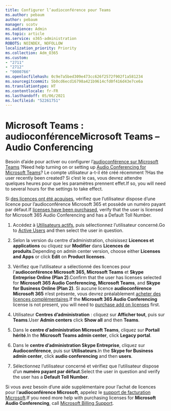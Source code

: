 ```yaml
---
title: Configurer l’audioconférence pour Teams
ms.author: pebaum
author: pebaum
manager: scotv
ms.audience: Admin
ms.topic: article
ms.service: o365-administration
ROBOTS: NOINDEX, NOFOLLOW
localization_priority: Priority
ms.collection: Adm_O365
ms.custom:
- "2711"
- "2712"
- "9000766"
ms.openlocfilehash: 0c9e7a5bed309e473cc626f2572f902f1a581234
ms.sourcegitcommit: 5b0cd6ecd16798a421b9614cfd0f416d43e7ce6a
ms.translationtype: HT
ms.contentlocale: fr-FR
ms.lasthandoff: 05/06/2021
ms.locfileid: "52261751"
---
```

# <a name="microsoft-teams--audio-conferencing"></a><span data-ttu-id="fbf29-102">Microsoft Teams : audioconférence</span><span class="sxs-lookup"><span data-stu-id="fbf29-102">Microsoft Teams – Audio Conferencing</span></span>

<span data-ttu-id="fbf29-103">Besoin d’aide pour activer ou configurer l’[audioconférence sur Microsoft Teams](https://docs.microsoft.com/microsoftteams/set-up-audio-conferencing-in-teams) ?</span><span class="sxs-lookup"><span data-stu-id="fbf29-103">Need help turning on or setting up [Audio Conferencing for Microsoft Teams](https://docs.microsoft.com/microsoftteams/set-up-audio-conferencing-in-teams)?</span></span>  <span data-ttu-id="fbf29-104">Le compte utilisateur a-t-il été créé récemment ?</span><span class="sxs-lookup"><span data-stu-id="fbf29-104">Has the user recently been created?</span></span> <span data-ttu-id="fbf29-105">Si c’est le cas, vous devrez attendre quelques heures pour que les paramètres prennent effet.</span><span class="sxs-lookup"><span data-stu-id="fbf29-105">If so, you will need to several hours for the settings to take effect.</span></span>

<span data-ttu-id="fbf29-106">Si [des licences ont été acquises](https://docs.microsoft.com/microsoftteams/set-up-audio-conferencing-in-teams#step-2-get-and-assign-licenses), vérifiez que l’utilisateur dispose d’une licence pour l’audioconférence Microsoft 365 et possède un numéro payant par défaut.</span><span class="sxs-lookup"><span data-stu-id="fbf29-106">If [licenses have been purchased](https://docs.microsoft.com/microsoftteams/set-up-audio-conferencing-in-teams#step-2-get-and-assign-licenses), verify that the user is licensed for Microsoft 365 Audio Conferencing and has a Default Toll Number.</span></span>

1. <span data-ttu-id="fbf29-107">Accédez à [Utilisateurs actifs](https://admin.microsoft.com/Adminportal/Home?source=applauncher#/users), puis sélectionnez l’utilisateur concerné.</span><span class="sxs-lookup"><span data-stu-id="fbf29-107">Go to [Active Users](https://admin.microsoft.com/Adminportal/Home?source=applauncher#/users) and then select the user in question.</span></span>

2. <span data-ttu-id="fbf29-108">Selon la version du centre d’administration, choisissez **Licences et applications** ou cliquez sur **Modifier** dans **Licences de produits**.</span><span class="sxs-lookup"><span data-stu-id="fbf29-108">Depending on admin center version, choose either **Licenses and Apps** or click **Edit** on **Product licenses**.</span></span>

3. <span data-ttu-id="fbf29-109">Vérifiez que l’utilisateur a sélectionné des licences pour l'**audioconférence Microsoft 365, Microsoft Teams** et **Skype Entreprise Online (Plan 2)**.</span><span class="sxs-lookup"><span data-stu-id="fbf29-109">Confirm that the user has licenses selected for **Microsoft 365 Audio Conferencing, Microsoft Teams**, and **Skype for Business Online (Plan 2)**.</span></span> <span data-ttu-id="fbf29-110">Si aucune licence **audioconférence Microsoft 365** n’est présente, vous devrez préalablement [acheter des licences complémentaires](https://docs.microsoft.com/microsoftteams/teams-add-on-licensing/microsoft-teams-add-on-licensing?tabs=small-business).</span><span class="sxs-lookup"><span data-stu-id="fbf29-110">If the **Microsoft 365 Audio Conferencing** license is not present, you will need to [purchase add on licenses](https://docs.microsoft.com/microsoftteams/teams-add-on-licensing/microsoft-teams-add-on-licensing?tabs=small-business) first.</span></span>

4. <span data-ttu-id="fbf29-111">Utilisateur **Centres d’administration** : cliquez sur **Afficher tout**, puis sur **Teams**.</span><span class="sxs-lookup"><span data-stu-id="fbf29-111">User **Admin centers** click **Show all** and then **Teams**.</span></span>

5. <span data-ttu-id="fbf29-112">Dans le **centre d’administration Microsoft Teams**, cliquez sur **Portail hérité**.</span><span class="sxs-lookup"><span data-stu-id="fbf29-112">In the **Microsoft Teams admin center**, click **Legacy portal**.</span></span>

6. <span data-ttu-id="fbf29-113">Dans le **centre d’administration Skype Entreprise**, cliquez sur **Audioconférence**, puis sur **Utilisateurs**.</span><span class="sxs-lookup"><span data-stu-id="fbf29-113">In the **Skype for Business admin center**, click **audio conferencing** and then **users**.</span></span>

7. <span data-ttu-id="fbf29-114">Sélectionnez l’utilisateur concerné et vérifiez que l’utilisateur dispose d’un **numéro payant par défaut**.</span><span class="sxs-lookup"><span data-stu-id="fbf29-114">Select the user in question and verify the user has a **Default Toll Number**.</span></span>

<span data-ttu-id="fbf29-115">Si vous avez besoin d’une aide supplémentaire pour l’achat de licences pour l’**audioconférence Microsoft**, appelez le [support de facturation Microsoft](/microsoft-365/admin/contact-support-for-business-products?view=o365-worldwide#phone-support).</span><span class="sxs-lookup"><span data-stu-id="fbf29-115">If you need more help with purchasing licenses for **Microsoft Audio Conferencing**, call [Microsoft Billing Support](/microsoft-365/admin/contact-support-for-business-products?view=o365-worldwide#phone-support).</span></span>
